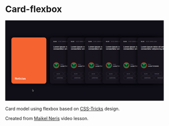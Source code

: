 # Card-flexbox

![Funcionamento dos cards](./assets/img/screen.gif)


Card model using flexbox based on <a href="https://css-tricks.com/">CSS-Tricks</a> design.

Created from <a href="https://www.youtube.com/channel/UCwwZBOQDEmkWcqs_60NRtMg">Maikel Neris</a> video lesson.